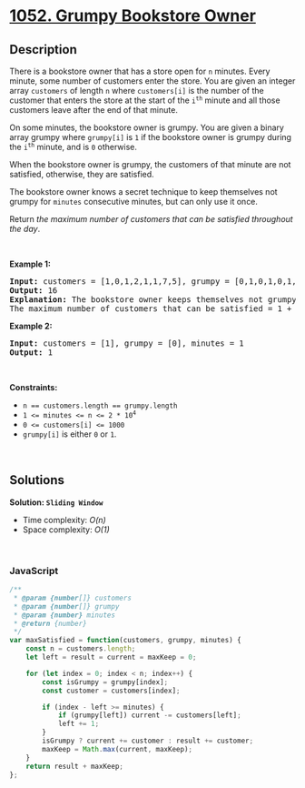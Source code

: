 # [1052. Grumpy Bookstore Owner](https://leetcode.com/problems/grumpy-bookstore-owner)

## Description

<div class="elfjS" data-track-load="description_content"><p>There is a bookstore owner that has a store open for <code>n</code> minutes. Every minute, some number of customers enter the store. You are given an integer array <code>customers</code> of length <code>n</code> where <code>customers[i]</code> is the number of the customer that enters the store at the start of the <code>i<sup>th</sup></code> minute and all those customers leave after the end of that minute.</p>

<p>On some minutes, the bookstore owner is grumpy. You are given a binary array grumpy where <code>grumpy[i]</code> is <code>1</code> if the bookstore owner is grumpy during the <code>i<sup>th</sup></code> minute, and is <code>0</code> otherwise.</p>

<p>When the bookstore owner is grumpy, the customers of that minute are not satisfied, otherwise, they are satisfied.</p>

<p>The bookstore owner knows a secret technique to keep themselves not grumpy for <code>minutes</code> consecutive minutes, but can only use it once.</p>

<p>Return <em>the maximum number of customers that can be satisfied throughout the day</em>.</p>

<p>&nbsp;</p>
<p><strong class="example">Example 1:</strong></p>

<pre><strong>Input:</strong> customers = [1,0,1,2,1,1,7,5], grumpy = [0,1,0,1,0,1,0,1], minutes = 3
<strong>Output:</strong> 16
<strong>Explanation:</strong> The bookstore owner keeps themselves not grumpy for the last 3 minutes. 
The maximum number of customers that can be satisfied = 1 + 1 + 1 + 1 + 7 + 5 = 16.
</pre>

<p><strong class="example">Example 2:</strong></p>

<pre><strong>Input:</strong> customers = [1], grumpy = [0], minutes = 1
<strong>Output:</strong> 1
</pre>

<p>&nbsp;</p>
<p><strong>Constraints:</strong></p>

<ul>
	<li><code>n == customers.length == grumpy.length</code></li>
	<li><code>1 &lt;= minutes &lt;= n &lt;= 2 * 10<sup>4</sup></code></li>
	<li><code>0 &lt;= customers[i] &lt;= 1000</code></li>
	<li><code>grumpy[i]</code> is either <code>0</code> or <code>1</code>.</li>
</ul>
</div>

<p>&nbsp;</p>

## Solutions

**Solution: `Sliding Window`**
- Time complexity: <em>O(n)</em>
- Space complexity: <em>O(1)</em>

<p>&nbsp;</p>

### **JavaScript**

```js
/**
 * @param {number[]} customers
 * @param {number[]} grumpy
 * @param {number} minutes
 * @return {number}
 */
var maxSatisfied = function(customers, grumpy, minutes) {
    const n = customers.length;
    let left = result = current = maxKeep = 0;

    for (let index = 0; index < n; index++) {
        const isGrumpy = grumpy[index];
        const customer = customers[index];

        if (index - left >= minutes) {
            if (grumpy[left]) current -= customers[left];
            left += 1;
        }
        isGrumpy ? current += customer : result += customer;
        maxKeep = Math.max(current, maxKeep);
    }
    return result + maxKeep;
};
```
